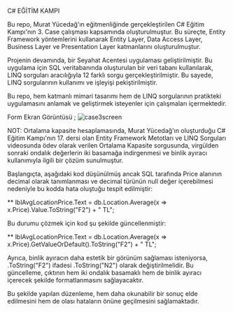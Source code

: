 C# EĞİTİM KAMPI

Bu repo, Murat Yücedağ'ın eğitmenliğinde gerçekleştirilen C# Eğitim Kampı'nın 3. Case çalışması kapsamında oluşturulmuştur. Bu süreçte, Entity Framework yöntemlerini kullanarak Entity Layer, Data Access Layer, Business Layer ve Presentation Layer katmanlarını oluşturulmuştur.

Projenin devamında, bir Seyahat Acentesi uygulaması geliştirilmiştir. Bu uygulama için SQL veritabanında oluşturulan bir veri tabanı kullanılarak, LINQ sorguları aracılığıyla 12 farklı sorgu gerçekleştirilmiştir. Bu sayede, LINQ sorgularının kullanımı ve işleyişi pekiştirilmiştir.

Bu repo, hem katmanlı mimari tasarımı hem de LINQ sorgularının pratikteki uygulamasını anlamak ve geliştirmek isteyenler için çalışmaları içermektedir.

Form Ekran Görüntüsü ;
![case3screen](https://github.com/user-attachments/assets/3f2ec6e4-fc92-4ea7-8295-88625bc54672)


NOT: Ortalama kapasite hesaplamasında, Murat Yücedağ'ın oluşturduğu C# Eğitim Kampı'nın 17. dersi olan Entity Framework Metotları ve LINQ Sorguları videosunda ödev olarak verilen Ortalama Kapasite sorgusunda, virgülden sonraki ondalık değerlerin iki basamağa indirgenmesi ve binlik ayıracı kullanımıyla ilgili bir çözüm sunulmuştur.

Başlangıçta, aşağıdaki kod düşünülmüş ancak SQL tarafında Price alanının decimal olarak tanımlanması ve decimal türünün null değer içerebilmesi nedeniyle bu kodda hata oluştuğu tespit edilmiştir:

** lblAvgLocationPrice.Text = db.Location.Average(x => x.Price).Value.ToString("F2") + " TL";

Bu durumu çözmek için kod şu şekilde güncellenmiştir:

** lblAvgLocationPrice.Text = db.Location.Average(x => x.Price).GetValueOrDefault().ToString("F2") + " TL";

Ayrıca, binlik ayıracın daha estetik bir görünüm sağlaması isteniyorsa, .ToString("F2") ifadesi .ToString("N2") olarak değiştirilmelidir. Bu güncelleme, çıktının hem iki ondalık basamaklı hem de binlik ayıracı içerecek şekilde formatlanmasını sağlayacaktır.

Bu şekilde yapılan düzenleme, hem daha okunabilir bir sonuç elde edilmesini hem de olası hataların önüne geçilmesini sağlamaktadır.
